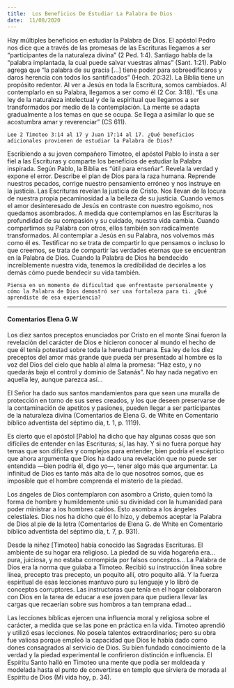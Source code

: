 ```yaml
---
title:  Los Beneficios De Estudiar La Palabra De Dios
date:  11/08/2020
---
```


Hay múltiples beneficios en estudiar la Palabra de Dios. El apóstol Pedro nos dice que a través de las promesas de las Escrituras llegamos a ser “participantes de la naturaleza divina” (2 Ped. 1:4). Santiago habla de la “palabra implantada, la cual puede salvar vuestras almas” (Sant. 1:21). Pablo agrega que “la palabra de su gracia [...] tiene poder para sobreedificaros y daros herencia con todos los santificados” (Hech. 20:32). La Biblia tiene un propósito redentor. Al ver a Jesús en toda la Escritura, somos cambiados. Al contemplarlo en su Palabra, llegamos a ser como él (2 Cor. 3:18). “Es una ley de la naturaleza intelectual y de la espiritual que llegamos a ser transformados por medio de la contemplación. La mente se adapta gradualmente a los temas en que se ocupa. Se llega a asimilar lo que se acostumbra amar y reverenciar” (CS 611).

`Lee 2 Timoteo 3:14 al 17 y Juan 17:14 al 17. ¿Qué beneficios adicionales provienen de estudiar la Palabra de Dios?`

Escribiendo a su joven compañero Timoteo, el apóstol Pablo lo insta a ser fiel a las Escrituras y comparte los beneficios de estudiar la Palabra inspirada. Según Pablo, la Biblia es “útil para enseñar”. Revela la verdad y expone el error. Describe el plan de Dios para la raza humana. Reprende nuestros pecados, corrige nuestro pensamiento erróneo y nos instruye en la justicia. Las Escrituras revelan la justicia de Cristo. Nos llevan de la locura de nuestra propia pecaminosidad a la belleza de su justicia. Cuando vemos el amor desinteresado de Jesús en contraste con nuestro egoísmo, nos quedamos asombrados. A medida que contemplamos en las Escrituras la profundidad de su compasión y su cuidado, nuestra vida cambia. Cuando compartimos su Palabra con otros, ellos también son radicalmente transformados. Al contemplar a Jesús en su Palabra, nos volvemos más como él es. Testificar no se trata de compartir lo que pensamos o incluso lo que creemos, se trata de compartir las verdades eternas que se encuentran en la Palabra de Dios. Cuando la Palabra de Dios ha bendecido increíblemente nuestra vida, tenemos la credibilidad de decirles a los demás cómo puede bendecir su vida también.

`Piensa en un momento de dificultad que enfrentaste personalmente y cómo la Palabra de Dios demostró ser una fortaleza para ti. ¿Qué aprendiste de esa experiencia?`

---

#### Comentarios Elena G.W

Los diez santos preceptos enunciados por Cristo en el monte Sinaí fueron la revelación del carácter de Dios e hicieron conocer al mundo el hecho de que él tenía potestad sobre toda la heredad humana. Esa ley de los diez preceptos del amor más grande que pueda ser presentado al hombre es la voz del Dios del cielo que habla al alma la promesa: “Haz esto, y no quedarás bajo el control y dominio de Satanás”. No hay nada negativo en aquella ley, aunque parezca así…

El Señor ha dado sus santos mandamientos para que sean una muralla de protección en torno de sus seres creados, y los que deseen preservarse de la contaminación de apetitos y pasiones, pueden llegar a ser participantes de la naturaleza divina (Comentarios de Elena G. de White en Comentario bíblico adventista del séptimo día, t. 1, p. 1119).

Es cierto que el apóstol [Pablo] ha dicho que hay algunas cosas que son difíciles de entender en las Escrituras; sí, las hay. Y si no fuera porque hay temas que son difíciles y complejos para entender, bien podría el escéptico que ahora argumenta que Dios ha dado una revelación que no puede ser entendida —bien podría él, digo yo—, tener algo más que argumentar. La infinitud de Dios es tanto más alta de lo que nosotros somos, que es imposible que el hombre comprenda el misterio de la piedad.

Los ángeles de Dios contemplaron con asombro a Cristo, quien tomó la forma de hombre y humildemente unió su divinidad con la humanidad para poder ministrar a los hombres caídos. Esto asombra a los ángeles celestiales. Dios nos ha dicho que él lo hizo, y debemos aceptar la Palabra de Dios al pie de la letra (Comentarios de Elena G. de White en Comentario bíblico adventista del séptimo día, t. 7, p. 931).

Desde la niñez [Timoteo] había conocido las Sagradas Escrituras. El ambiente de su hogar era religioso. La piedad de su vida hogareña era… pura, juiciosa, y no estaba corrompida por falsos conceptos… La Palabra de Dios era la norma que guiaba a Timoteo. Recibió su instrucción línea sobre línea, precepto tras precepto, un poquito allí, otro poquito allá. Y la fuerza espiritual de esas lecciones mantuvo puro su lenguaje y lo libró de conceptos corruptores. Las instructoras que tenía en el hogar colaboraron con Dios en la tarea de educar a ese joven para que pudiera llevar las cargas que recaerían sobre sus hombros a tan temprana edad…

Las lecciones bíblicas ejercen una influencia moral y religiosa sobre el carácter, a medida que se las pone en práctica en la vida. Timoteo aprendió y utilizó esas lecciones. No poseía talentos extraordinarios; pero su obra fue valiosa porque empleó la capacidad que Dios le había dado como dones consagrados al servicio de Dios. Su bien fundado conocimiento de la verdad y la piedad experimental le confirieron distinción e influencia. El Espíritu Santo halló en Timoteo una mente que podía ser moldeada y modelada hasta el punto de convertirse en templo que sirviera de morada al Espíritu de Dios (Mi vida hoy, p. 34).